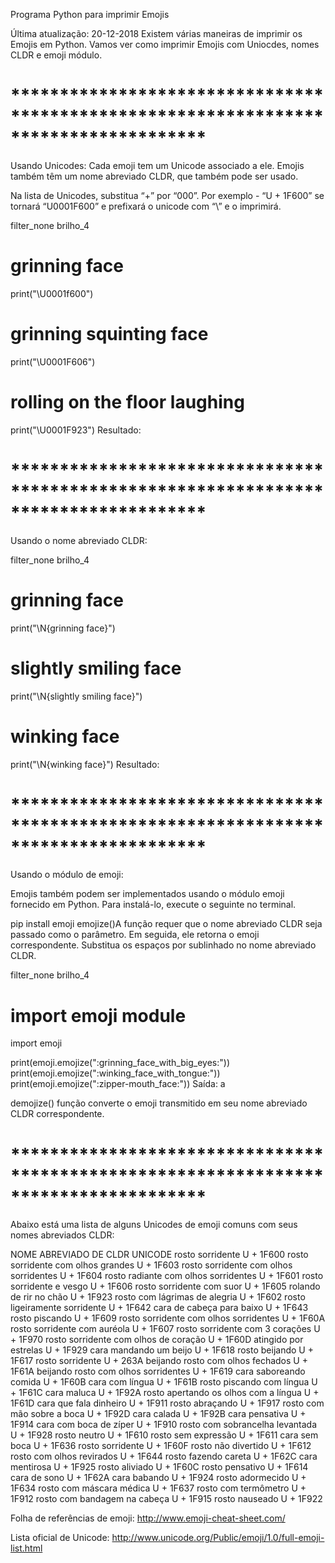  Programa Python para imprimir Emojis
 
 Última atualização: 20-12-2018
 Existem várias maneiras de imprimir os Emojis em Python. Vamos ver como imprimir Emojis
 com Uniocdes, nomes CLDR e emoji módulo.

# ************************************************************************************ #

 Usando Unicodes:
 Cada emoji tem um Unicode associado a ele. Emojis também têm um nome abreviado CLDR, que também
  pode ser usado.

 Na lista de Unicodes, substitua “+” por “000”. Por exemplo - “U + 1F600” se tornará “U0001F600”
 e prefixará o unicode com “\” e o imprimirá.

 filter_none
 brilho_4
 # grinning face 
 print("\U0001f600") 
  
 # grinning squinting face 
 print("\U0001F606") 
  
 # rolling on the floor laughing 
 print("\U0001F923") 
 Resultado:

# ************************************************************************************ #
 
 Usando o nome abreviado CLDR:

 filter_none
 brilho_4
 # grinning face 
 print("\N{grinning face}") 
  
 # slightly smiling face 
 print("\N{slightly smiling face}") 
  
 # winking face 
 print("\N{winking face}") 
 Resultado:

# ************************************************************************************ #

 Usando o módulo de emoji:

 Emojis também podem ser implementados usando o módulo emoji fornecido em Python. Para instalá-lo, execute o seguinte no terminal.

 pip install emoji
 emojize()A função requer que o nome abreviado CLDR seja passado como o parâmetro. Em seguida, ele retorna o emoji correspondente. Substitua os espaços por sublinhado no nome abreviado CLDR.

 filter_none
 brilho_4
 # import emoji module  
 import emoji 
  
 print(emoji.emojize(":grinning_face_with_big_eyes:")) 
 print(emoji.emojize(":winking_face_with_tongue:")) 
 print(emoji.emojize(":zipper-mouth_face:")) 
 Saída: a

 demojize() função converte o emoji transmitido em seu nome abreviado CLDR correspondente.

# ************************************************************************************ #

 Abaixo está uma lista de alguns Unicodes de emoji comuns com seus nomes abreviados CLDR:

 NOME ABREVIADO DE CLDR	UNICODE
 rosto sorridente	U + 1F600
 rosto sorridente com olhos grandes	U + 1F603
 rosto sorridente com olhos sorridentes	U + 1F604
 rosto radiante com olhos sorridentes	U + 1F601
 rosto sorridente e vesgo	U + 1F606
 rosto sorridente com suor	U + 1F605
 rolando de rir no chão	U + 1F923
 rosto com lágrimas de alegria	U + 1F602
 rosto ligeiramente sorridente	U + 1F642
 cara de cabeça para baixo	U + 1F643
 rosto piscando	U + 1F609
 rosto sorridente com olhos sorridentes	U + 1F60A
 rosto sorridente com auréola	U + 1F607
 rosto sorridente com 3 corações	U + 1F970
 rosto sorridente com olhos de coração	U + 1F60D
 atingido por estrelas	U + 1F929
 cara mandando um beijo	U + 1F618
 rosto beijando	U + 1F617
 rosto sorridente	U + 263A
 beijando rosto com olhos fechados	U + 1F61A
 beijando rosto com olhos sorridentes	U + 1F619
 cara saboreando comida	U + 1F60B
 cara com língua	U + 1F61B
 rosto piscando com língua	U + 1F61C
 cara maluca	U + 1F92A
 rosto apertando os olhos com a língua	U + 1F61D
 cara que fala dinheiro	U + 1F911
 rosto abraçando	U + 1F917
 rosto com mão sobre a boca	U + 1F92D
 cara calada	U + 1F92B
 cara pensativa	U + 1F914
 cara com boca de zíper	U + 1F910
 rosto com sobrancelha levantada	U + 1F928
 rosto neutro	U + 1F610
 rosto sem expressão	U + 1F611
 cara sem boca	U + 1F636
 rosto sorridente	U + 1F60F
 rosto não divertido	U + 1F612
 rosto com olhos revirados	U + 1F644
 rosto fazendo careta	U + 1F62C
 cara mentirosa	U + 1F925
 rosto aliviado	U + 1F60C
 rosto pensativo	U + 1F614
 cara de sono	U + 1F62A
 cara babando	U + 1F924
 rosto adormecido	U + 1F634
 rosto com máscara médica	U + 1F637
 rosto com termômetro	U + 1F912
 rosto com bandagem na cabeça	U + 1F915
 rosto nauseado	U + 1F922

 Folha de referências de emoji: http://www.emoji-cheat-sheet.com/

 Lista oficial de Unicode: http://www.unicode.org/Public/emoji/1.0/full-emoji-list.html


